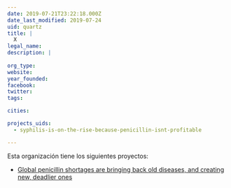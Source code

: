 ```yaml
---
date: 2019-07-21T23:22:18.000Z
date_last_modified: 2019-07-24
uid: quartz
title: |
  X
legal_name: 
description: |
  
org_type: 
website: 
year_founded: 
facebook: 
twitter: 
tags:

cities: 

projects_uids:
  - syphilis-is-on-the-rise-because-penicillin-isnt-profitable

---
```


Esta organización tiene los siguientes proyectos:

- [Global penicillin shortages are bringing back old diseases, and creating new, deadlier ones](/proyectos/syphilis-is-on-the-rise-because-penicillin-isnt-profitable)
